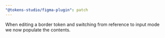```yaml
---
"@tokens-studio/figma-plugin": patch
---
```


When editing a border token and switching from reference to input mode we now populate the contents.
